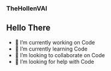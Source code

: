 ### TheHollenVAI
Hello There
------------------------------------------------------------------------------
- 🔭 I’m currently working on Code
- 🌱 I’m currently learning Code
- 👯 I’m looking to collaborate on Code
- 🤔 I’m looking for help with Code
